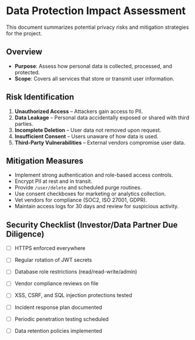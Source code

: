 # Data Protection Impact Assessment

This document summarizes potential privacy risks and mitigation strategies for the project.

## Overview
- **Purpose**: Assess how personal data is collected, processed, and protected.
- **Scope**: Covers all services that store or transmit user information.

## Risk Identification
1. **Unauthorized Access** – Attackers gain access to PII.
2. **Data Leakage** – Personal data accidentally exposed or shared with third parties.
3. **Incomplete Deletion** – User data not removed upon request.
4. **Insufficient Consent** – Users unaware of how data is used.
5. **Third-Party Vulnerabilities** – External vendors compromise user data.

## Mitigation Measures
- Implement strong authentication and role-based access controls.
- Encrypt PII at rest and in transit.
- Provide `/user/delete` and scheduled purge routines.
- Use consent checkboxes for marketing or analytics collection.
- Vet vendors for compliance (SOC2, ISO 27001, GDPR).
- Maintain access logs for 30 days and review for suspicious activity.

## Security Checklist (Investor/Data Partner Due Diligence)
- [ ] HTTPS enforced everywhere
- [ ] Regular rotation of JWT secrets
- [ ] Database role restrictions (read/read-write/admin)
- [ ] Vendor compliance reviews on file
- [ ] XSS, CSRF, and SQL injection protections tested
- [ ] Incident response plan documented
- [ ] Periodic penetration testing scheduled
- [ ] Data retention policies implemented

